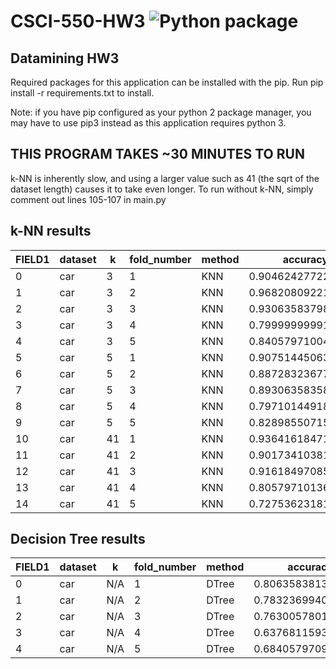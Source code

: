 # CSCI-550-HW3 ![Python package](https://github.com/davidkelly-wk/CSCI-550-HW3/workflows/Python%20package/badge.svg)
## Datamining HW3
Required packages for this application can be installed with the pip. Run pip install -r requirements.txt to install.

Note: if you have pip configured as your python 2 package manager, you may have to use pip3 instead as this application requires python 3.

## THIS PROGRAM TAKES ~30 MINUTES TO RUN
k-NN is inherently slow, and using a larger value such as 41 (the sqrt of the dataset length) causes it to take even longer. To run without k-NN, simply comment out lines 105-107 in main.py 

## k-NN results

|FIELD1|dataset|k  |fold_number|method|accuracy          |precision         |recall            |F1-score          |
|------|-------|---|-----------|------|------------------|------------------|------------------|------------------|
|0     |car    |3  |1          |KNN   |0.9046242772227606|0.9046242772227605|0.9046242772227605|0.9046242772227605|
|1     |car    |3  |2          |KNN   |0.9682080922149087|0.9682080922149086|0.9682080922149086|0.9682080922149086|
|2     |car    |3  |3          |KNN   |0.9306358379843408|0.9306358379013665|0.8702702700701241|0.8994413405589713|
|3     |car    |3  |4          |KNN   |0.7999999999130434|0.799999999826087 |0.5714285713989944|0.6666666665861515|
|4     |car    |3  |5          |KNN   |0.8405797100462087|0.84057970994749  |0.6373626373022582|0.7249999998874999|
|5     |car    |5  |1          |KNN   |0.9075144506314946|0.9075144506314945|0.9075144506314945|0.9075144506314945|
|6     |car    |5  |2          |KNN   |0.8872832367703566|0.8872832367703565|0.8872832367703565|0.8872832367703565|
|7     |car    |5  |3          |KNN   |0.8930635835878246|0.8930635835878244|0.8930635835878244|0.8930635835878244|
|8     |car    |5  |4          |KNN   |0.7971014491892459|0.7971014491031296|0.5670103092507174|0.6626506023312527|
|9     |car    |5  |5          |KNN   |0.8289855071510186|0.8289855070556605|0.6177105831025008|0.7079207919762769|
|10    |car    |41 |1          |KNN   |0.9364161847188347|0.9364161847188345|0.9364161847188345|0.9364161847188345|
|11    |car    |41 |2          |KNN   |0.9017341038140266|0.9017341038140264|0.9017341038140264|0.9017341038140264|
|12    |car    |41 |3          |KNN   |0.9161849708576967|0.9161849708576965|0.9161849708576965|0.9161849708576965|
|13    |car    |41 |4          |KNN   |0.8057971013606384|0.8057971012720018|0.5803757828474423|0.6747572814685645|
|14    |car    |41 |5          |KNN   |0.7275362318181054|0.7275362317521529|0.4709193245887733|0.5717539862998843|

## Decision Tree results

|FIELD1|dataset|k  |fold_number|method|accuracy          |precision         |recall             |F1-score          |
|------|-------|---|-----------|------|------------------|------------------|-------------------|------------------|
|0     |car    |N/A|1          |DTree |0.8063583813258045|0.8063583813258045|0.8063583813258045 |0.8063583813258045|
|1     |car    |N/A|2          |DTree |0.7832369940559324|0.7832369940559324|0.7832369940559324 |0.7832369940559324|
|2     |car    |N/A|3          |DTree |0.7630057801947944|0.7630057801947944|0.7630057801947944 |0.7630057801947943|
|3     |car    |N/A|4          |DTree |0.6376811593803823|0.6376811593404746|0.36974789920344614|0.4680851063965596|
|4     |car    |N/A|5          |DTree |0.6840579709611426|0.6840579709077925|0.4191829485189404 |0.5198237885375226|

